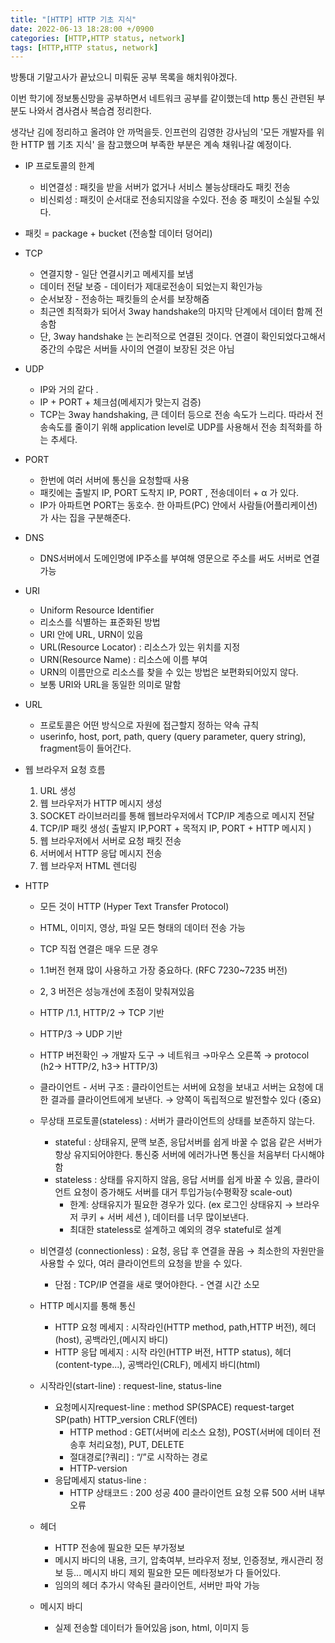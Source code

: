 ```yaml
---
title: "[HTTP] HTTP 기초 지식"
date: 2022-06-13 18:28:00 +/0900
categories: [HTTP,HTTP status, network]
tags: [HTTP,HTTP status, network]    
---
```


 방통대 기말고사가 끝났으니 미뤄둔 공부 목록을 해치워야겠다.<br>
 
 이번 학기에 정보통신망을 공부하면서 네트워크 공부를 같이했는데 http 통신 관련된 부분도 나와서 겸사겸사 복습겸 정리한다.<br>
 
 생각난 김에 정리하고 올려야 안 까먹을듯. 인프런의 김영한 강사님의 '모든 개발자를 위한 HTTP 웹 기초 지식' 을 참고했으며 부족한 부분은 계속 채워나갈 예정이다.<br>
 

- IP 프로토콜의 한계
    - 비연결성 :  패킷을 받을 서버가 없거나 서비스 불능상태라도 패킷 전송
    - 비신뢰성 : 패킷이 순서대로 전송되지않을 수있다. 전송 중 패킷이 소실될 수있다.
- 패킷 = package + bucket (전송할 데이터 덩어리)
- TCP
    - 연결지향 - 일단 연결시키고 메세지를 보냄
    - 데이터 전달 보증 - 데이터가 제대로전송이 되었는지 확인가능
    - 순서보장 - 전송하는 패킷들의 순서를 보장해줌
    - 최근엔 최적화가 되어서 3way handshake의 마지막 단계에서 데이터 함께 전송함
    - 단,  3way handshake 는 논리적으로 연결된 것이다. 연결이 확인되었다고해서 중간의 수많은 서버들 사이의 연결이 보장된 것은 아님
- UDP
    - IP와 거의 같다 .
    - IP + PORT + 체크섬(메세지가 맞는지 검증)
    - TCP는 3way handshaking, 큰 데이터 등으로 전송 속도가 느리다. 따라서 전송속도를 줄이기 위해 application level로 UDP를 사용해서 전송 최적화를 하는 추세다.
- PORT
    - 한번에 여러 서버에 통신을 요청할때 사용
    - 패킷에는 출발지 IP, PORT 도착지 IP, PORT , 전송데이터 + α 가 있다.
    - IP가 아파트면 PORT는 동호수. 한 아파트(PC) 안에서 사람들(어플리케이션)가 사는 집을 구분해준다.
- DNS
    - DNS서버에서 도메인명에 IP주소를 부여해 영문으로 주소를 써도 서버로 연결가능
    
- URI
	- Uniform Resource Identifier
    - 리소스를 식별하는 표준화된 방법
    - URI 안에 URL, URN이 있음
    - URL(Resource Locator) : 리소스가 있는 위치를 지정
    - URN(Resource Name) : 리소스에 이름 부여
    - URN의 이름만으로 리소스를 찾을 수 있는 방법은 보편화되어있지 않다.
    - 보통 URI와 URL을 동일한 의미로 말함
- URL
    - 프로토콜은 어떤 방식으로 자원에 접근할지 정하는 약속 규칙
    - userinfo, host, port, path, query (query parameter, query string), fragment등이 들어간다.
- 웹 브라우저 요청 흐름
    1. URL 생성
	2. 웹 브라우저가 HTTP 메시지 생성
	3. SOCKET 라이브러리를 통해 웹브라우저에서 TCP/IP 계층으로 메시지 전달
	4. TCP/IP 패킷 생성( 출발지 IP,PORT + 목적지 IP, PORT + HTTP 메시지 )
	5. 웹 브라우저에서 서버로 요청 패킷 전송
	6. 서버에서 HTTP 응답 메시지 전송
	7. 웹 브라우저 HTML 렌더링
- HTTP
    - 모든 것이 HTTP (Hyper Text Transfer Protocol)
    - HTML, 이미지, 영상, 파일 모든 형태의 데이터 전송 가능
    - TCP 직접 연결은 매우 드문 경우
    - 1.1버전 현재 많이 사용하고 가장 중요하다. (RFC 7230~7235 버전)
    - 2, 3 버전은 성능개선에 초점이 맞춰져있음
    - HTTP /1.1, HTTP/2 → TCP 기반
    - HTTP/3 → UDP 기반
    - HTTP 버전확인 → 개발자 도구 → 네트워크 →마우스 오른쪽 → protocol (h2→ HTTP/2, h3→ HTTP/3)
    - 클라이언트 - 서버 구조 : 클라이언트는 서버에 요청을 보내고 서버는 요청에 대한 결과를 클라이언트에게 보낸다. → 양쪽이 독립적으로 발전할수 있다 (중요)
    - 무상태 프로토콜(stateless) : 서버가 클라이언트의 상태를 보존하지 않는다.
        - stateful : 상태유지, 문맥 보존, 응답서버를 쉽게 바꿀 수 없음 같은 서버가 항상 유지되어야한다. 통신중 서버에 에러가나면 통신을 처음부터 다시해야함
        - stateless : 상태를 유지하지 않음, 응답 서버를 쉽게 바꿀 수 있음, 클라이언트 요청이 증가해도 서버를 대거 투입가능(수평확장 scale-out)
            - 한계: 상태유지가 필요한 경우가 있다. (ex 로그인 상태유지 → 브라우저 쿠키 + 서버 세션 ), 데이터를 너무 많이보낸다.
            - 최대한 stateless로 설계하고 예외의 경우 stateful로 설계
    - 비연결성 (connectionless) : 요청, 응답 후 연결을 끊음 → 최소한의 자원만을 사용할 수 있다, 여러 클라이언트의 요청을 받을 수 있다.
        - 단점 : TCP/IP 연결을 새로 맺어야한다. - 연결 시간 소모
    - HTTP 메시지를 통해 통신
        - HTTP 요청 메세지 : 시작라인(HTTP method, path,HTTP 버전), 헤더(host), 공백라인,(메시지 바디)
        - HTTP 응답 메세지 : 시작 라인(HTTP 버전, HTTP status), 헤더(content-type...), 공백라인(CRLF), 메세지 바디(html)
        
    - 시작라인(start-line) : request-line, status-line
        - 요청메시지request-line : method SP(SPACE) request-target SP(path) HTTP_version CRLF(엔터)
            - HTTP method : GET(서버에 리소스 요청), POST(서버에 데이터 전송후 처리요청), PUT, DELETE
            - 절대경로[?쿼리] : “/”로 시작하는 경로
            - HTTP-version
        - 응답메세지 status-line :
            - HTTP 상태코드 : 200 성공 400 클라이언트 요청 오류 500 서버 내부 오류
    - 헤더
        - HTTP 전송에 필요한 모든 부가정보
        - 메시지 바디의 내용, 크기, 압축여부, 브라우저 정보, 인증정보, 캐시관리 정보 등... 메시지 바디 제외 필요한 모든 메타정보가 다 들어있다.
        - 임의의 헤더 추가시 약속된 클라이언트, 서버만 파악 가능
    - 메시지 바디
        - 실제 전송할 데이터가 들어있음 json, html, 이미지 등 
 